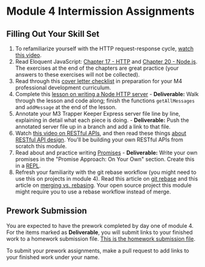 # Module 4 Intermission Assignments

## Filling Out Your Skill Set

1. To refamiliarize yourself with the HTTP request-response cycle, [watch this video](https://www.youtube.com/watch?v=eesqK59rhGA).
1. Read Eloquent JavaScript: [Chapter 17 - HTTP](http://eloquentjavascript.net/17_http.html) and [Chapter 20 - Node.js](http://eloquentjavascript.net/20_node.html). The exercises at the end of the chapters are great practice (your answers to these exercises will not be collected).
1. Read through this [cover letter checklist](https://github.com/turingschool/career-development-curriculum/blob/master/module_four/cover_letter_checklist.md) in preparation for your M4 professional development curriculum.
1. Complete this [lesson on writing a Node HTTP server](http://frontend.turing.io/lessons/module-4/node-prework.html) - **Deliverable:** Walk through the lesson and code along; finish the functions `getAllMessages` and `addMessage` at the end of the lesson.
1. Annotate your M3 Trapper Keeper Express server file line by line, explaining in detail what each piece is doing. - **Deliverable:** Push the annotated server file up in a branch and add a link to that file.
1. Watch [this video on RESTful APIs](https://www.youtube.com/watch?v=SLwpqD8n3d0), and then read these things [about RESTful API design](https://hackernoon.com/restful-api-designing-guidelines-the-best-practices-60e1d954e7c9). You'll be building your own RESTful APIs from scratch this module.
1. Read about and practice writing [Promises](https://gist.github.com/robbiejaeger/dc8f55c1f9462741090862f736b82cab) - **Deliverable:** Write your own promises in the "Promise Approach: On Your Own" section. Create this in a [REPL](https://repl.it/).
1. Refresh your familiarity with the git rebase workflow (you might need to use this on projects in module 4). Read this article on [git rebase](https://www.atlassian.com/git/tutorials/rewriting-history/git-rebase) and this article on [merging vs. rebasing](https://www.atlassian.com/git/tutorials/merging-vs-rebasing). Your open source project this module might require you to use a rebase workflow instead of merge.

## Prework Submission

You are expected to have the prework completed by day one of module 4. For the items marked as **Deliverable**, you will submit links to your finished work to a homework submission file. [This is the homework submission file](https://github.com/turingschool/front-end-submissions-public/blob/master/1810/mod-4/prework-submissions.md).

To submit your prework assignments, make a pull request to add links to your finished work under your name.

